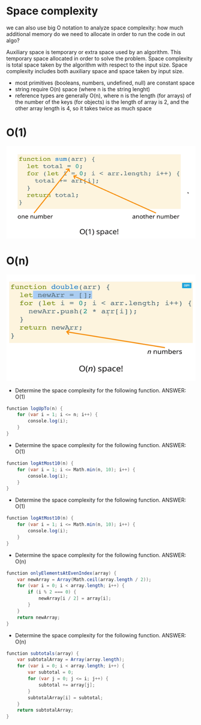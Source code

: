 # Space complexity

we can also use big O notation to analyze space complexity: how much additional memory do we need to allocate in order to run the code in out algo? 

Auxiliary space is temporary or extra space used by an algorithm. This temporary space allocated in order to solve the problem. Space complexity is total space taken by the algorithm with respect to the input size. Space complexity includes both auxiliary space and space taken by input size.

- most primitives (booleans, numbers, undefined, null) are constant space
- string require O(n) space (where n is the string lenght)
- reference types are generally O(n), where n is the length (for arrays) of the number of the keys (for objects) is the length of array is 2, and the other array length is 4, so it takes twice as much space
# O(1)
![](img/005.png)

# O(n)
![](img/006.png)

- Determine the space complexity for the following function. ANSWER: O(1)
```cs
function logUpTo(n) {
    for (var i = 1; i <= n; i++) {
        console.log(i);
    }
}
```

- Determine the space complexity for the following function. ANSWER: O(1)
```cs 
function logAtMost10(n) {
    for (var i = 1; i <= Math.min(n, 10); i++) {
        console.log(i);
    }
}
```

- Determine the space complexity for the following function.  ANSWER: O(1)
```cs
function logAtMost10(n) {
    for (var i = 1; i <= Math.min(n, 10); i++) {
        console.log(i);
    }
}
```


- Determine the  space complexity for the following function. ANSWER: O(n)
```cs
function onlyElementsAtEvenIndex(array) {
    var newArray = Array(Math.ceil(array.length / 2));
    for (var i = 0; i < array.length; i++) {
        if (i % 2 === 0) {
            newArray[i / 2] = array[i];
        }
    }
    return newArray;
}
```

- Determine the space complexity for the following function. ANSWER: O(n)
```cs
function subtotals(array) {
    var subtotalArray = Array(array.length);
    for (var i = 0; i < array.length; i++) {
        var subtotal = 0;
        for (var j = 0; j <= i; j++) {
            subtotal += array[j];
        }
        subtotalArray[i] = subtotal;
    }
    return subtotalArray;
}
```
